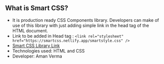 ## What is Smart CSS?
- It is production ready CSS Components library. Developers can make of use of this library with just adding simple link in the head tag of the HTML document.
- Link to be added in Head tag :  ```<link rel="stylesheet" href="https://smartcss.netlify.app/smartstyle.css" />```
- [Smart CSS Library Link](https://smartcss.netlify.app/)
- Technologies used: HTML and CSS
- Developer: Aman Verma

